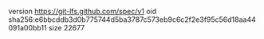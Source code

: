version https://git-lfs.github.com/spec/v1
oid sha256:e6bbcddb3d0b775744d5ba3787c573eb9c6c2f2e3f95c56d18aa44091a00bb11
size 22677

